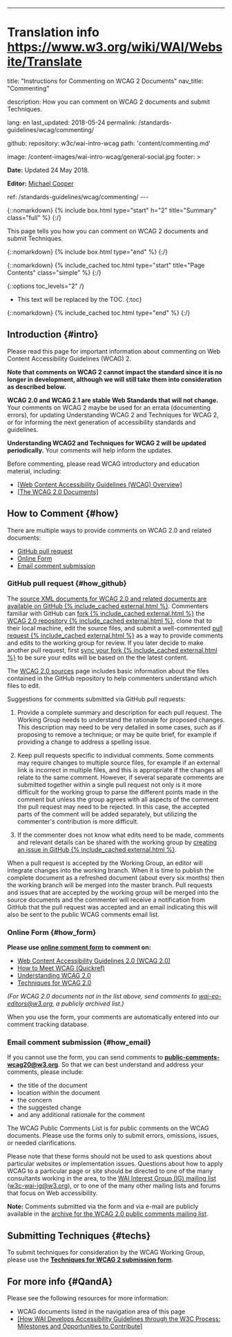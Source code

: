
---
# Translation info https://www.w3.org/wiki/WAI/Website/Translate

title: "Instructions for Commenting on WCAG 2 Documents"
nav_title: "Commenting"

description: How you can comment on WCAG 2 documents and submit Techniques.

lang: en
last_updated: 2018-05-24
permalink: /standards-guidelines/wcag/commenting/

github:
  repository: w3c/wai-intro-wcag
  path: 'content/commenting.md'

image: /content-images/wai-intro-wcag/general-social.jpg
footer: >
  <p><strong>Date:</strong> Updated 24 May 2018.</p>
  <p><strong>Editor:</strong> <a href="https://www.w3.org/People/Cooper/">Michael Cooper</a></p>
ref: /standards-guidelines/wcag/commenting/
---

{::nomarkdown}
{% include box.html type="start" h="2" title="Summary" class="full" %}
{:/}

This page tells you how you can comment on WCAG 2 documents and submit Techniques.

{::nomarkdown}
{% include box.html type="end" %}
{:/}

{::nomarkdown}
{% include_cached toc.html type="start" title="Page Contents" class="simple" %}
{:/}

{::options toc_levels="2" /}

-   This text will be replaced by the TOC.
{:toc}

{::nomarkdown}
{% include_cached toc.html type="end" %}
{:/}


## Introduction {#intro}

Please read this page for important information about commenting on Web Content Accessibility Guidelines (WCAG) 2.

**Note that comments on WCAG 2 cannot impact the standard since it is no longer in development, although we will still take them into consideration as described below.**

**WCAG 2.0 and WCAG 2.1 are stable Web Standards that will not change.** Your comments on WCAG 2 maybe be used for an errata (documenting errors), for updating Understanding WCAG 2 and Techniques for WCAG 2, or for informing the next generation of accessibility standards and guidelines.

**Understanding WCAG2 and Techniques for WCAG 2 will be updated periodically.** Your comments will help inform the updates.

Before commenting, please read WCAG introductory and education material, including:

-   [[Web Content Accessibility Guidelines (WCAG) Overview]](/standards-guidelines/wcag/)
-   [[The WCAG 2.0 Documents]](/standards-guidelines/wcag/docs/)

## How to Comment {#how}

There are multiple ways to provide comments on WCAG 2.0 and related
documents:

-   [GitHub pull request](#how_github)
-   [Online Form](#how_form)
-   [Email comment submission](#how_email)

### GitHub pull request {#how_github}

The [source XML documents for WCAG 2.0 and related documents are available on GitHub {% include_cached external.html %}](https://github.com/w3c/wcag/tree/master/wcag20/sources). Commenters familiar with GitHub can [fork {% include_cached external.html %}](https://help.github.com/articles/working-with-forks/) the [WCAG 2.0 repository {% include_cached external.html %}](https://github.com/w3c/wcag/), clone that to their local machine, edit the source files, and submit a well-commented [pull request {% include_cached external.html %}](https://help.github.com/articles/creating-a-pull-request-from-a-fork/) as a way to provide comments and edits to the working group for review. If you later decide to make another pull request, first [sync your fork {% include_cached external.html %}](https://help.github.com/articles/syncing-a-fork/) to be sure your edits will be based on the the latest content.

The [WCAG 2.0 sources](http://www.w3.org/WAI/GL/WCAG20/sources/) page includes basic information about the files contained in the GitHub repository to help commenters understand which files to edit.

Suggestions for comments submitted via GitHub pull requests:

1.  Provide a complete summary and description for each pull request. The Working Group needs to understand the rationale for proposed changes. This description may need to be very detailed in some cases, such as if proposing to remove a technique; or may be quite brief, for example if providing a change to address a spelling issue.

2.  Keep pull requests specific to individual comments. Some comments may require changes to multiple source files, for example if an external link is incorrect in multiple files, and this is appropriate if the changes all relate to the same comment. However, if several separate comments are submitted together within a single pull request not only is it more difficult for the working group to parse the different points made in the comment but unless the group agrees with all aspects of the comment the pull request may need to be rejected. In this case, the accepted parts of the comment will be added separately, but utilizing the commenter's contribution is more difficult.

3.  If the commenter does not know what edits need to be made, comments and relevant details can be shared with the working group by [creating an issue in GitHub {% include_cached external.html %}](https://github.com/w3c/wcag/issues).

When a pull request is accepted by the Working Group, an editor will
integrate changes into the working branch. When it is time to publish
the complete document as a refreshed document (about every six months)
then the working branch will be merged into the master branch. Pull
requests and issues that are accepted by the working group will be
merged into the source documents and the commenter will receive a
notification from GitHub that the pull request was accepted and an email
indicating this will also be sent to the public WCAG comments email
list.

### Online Form {#how_form}

**Please use [online comment form](https://www.w3.org/WAI/WCAG20/comments/onlineform.html) to comment on:**

-   [Web Content Accessibility Guidelines 2.0 (WCAG 2.0)](https://www.w3.org/TR/WCAG20/)
-   [How to Meet WCAG (Quickref)](https://www.w3.org/WAI/WCAG21/quickref/)
-   [Understanding WCAG 2.0](https://www.w3.org/TR/UNDERSTANDING-WCAG20/)
-   [Techniques for WCAG 2.0](https://www.w3.org/TR/WCAG20-TECHS/)

*(For WCAG 2.0 documents not in the list above, send comments to <wai-eo-editors@w3.org>, a publicly archived list.)*

When you use the form, your comments are automatically entered into our
comment tracking database.

### Email comment submission {#how_email}

If you cannot use the form, you can send comments to **<public-comments-wcag20@w3.org>**. So that we can best understand and address your comments, please include:

-   the title of the document
-   location within the document
-   the concern
-   the suggested change
-   and any additional rationale for the comment

The WCAG Public Comments List is for public comments on the WCAG documents. Please use the forms only to submit errors, omissions, issues, or needed clarifications.

Please note that these forms should not be used to ask questions about particular websites or implementation issues. Questions about how to apply WCAG to a particular page or site should be directed to one of the many consultants working in the area, to the [WAI Interest Group (IG) mailing list](http://www.w3.org/WAI/IG/Overview.html#mailinglist) (<w3c-wai-ig@w3.org>), or to one of the many other mailing lists and forums that focus on Web accessibility.

**Note:** Comments submitted via the form and via e-mail are publicly available in the [archive for the WCAG 2.0 public comments mailing list](http://lists.w3.org/Archives/Public/public-comments-wcag20/).

## Submitting Techniques {#techs}

To submit techniques for consideration by the WCAG Working Group, please use the [**Techniques for WCAG 2 submission form**](http://www.w3.org/WAI/GL/WCAG20/TECHS-SUBMIT/).

## For more info {#QandA}

Please see the following resources for more information:

-   WCAG documents listed in the navigation area of this page
-   [[How WAI Develops Accessibility Guidelines through the W3C Process: Milestones and Opportunities to Contribute]](/standards-guidelines/w3c-process/) 
